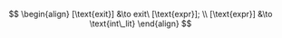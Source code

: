 $$
\begin{align}
    [\text{exit}] &\to exit\ [\text{expr}];
    \\
    [\text{expr}] &\to \text{int\_lit}
\end{align}
$$